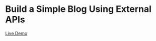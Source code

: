 # Build a Simple Blog Using External APIs

[Live Demo](https://simple-blog-api-elshahat.netlify.app/)
